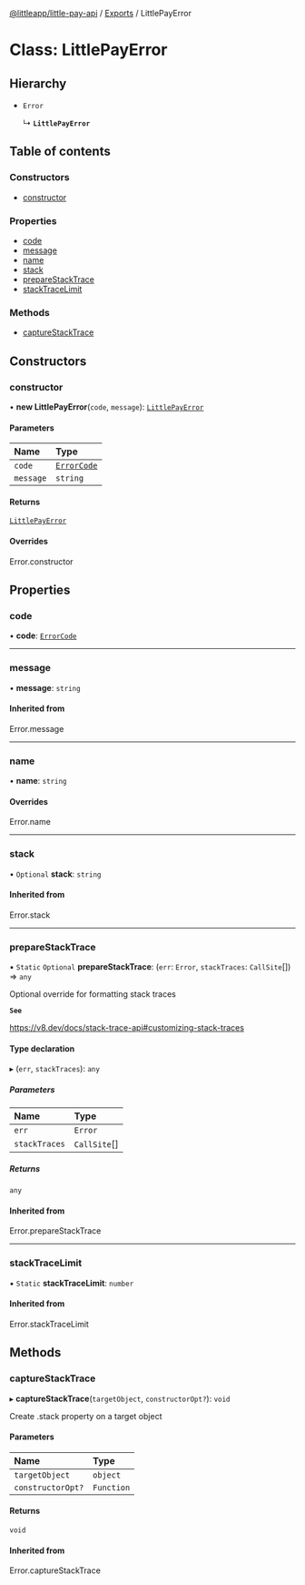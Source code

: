 [@littleapp/little-pay-api](../README.md) / [Exports](../modules.md) / LittlePayError

# Class: LittlePayError

## Hierarchy

- `Error`

  ↳ **`LittlePayError`**

## Table of contents

### Constructors

- [constructor](LittlePayError.md#constructor)

### Properties

- [code](LittlePayError.md#code)
- [message](LittlePayError.md#message)
- [name](LittlePayError.md#name)
- [stack](LittlePayError.md#stack)
- [prepareStackTrace](LittlePayError.md#preparestacktrace)
- [stackTraceLimit](LittlePayError.md#stacktracelimit)

### Methods

- [captureStackTrace](LittlePayError.md#capturestacktrace)

## Constructors

### constructor

• **new LittlePayError**(`code`, `message`): [`LittlePayError`](LittlePayError.md)

#### Parameters

| Name | Type |
| :------ | :------ |
| `code` | [`ErrorCode`](../modules.md#errorcode) |
| `message` | `string` |

#### Returns

[`LittlePayError`](LittlePayError.md)

#### Overrides

Error.constructor

## Properties

### code

• **code**: [`ErrorCode`](../modules.md#errorcode)

___

### message

• **message**: `string`

#### Inherited from

Error.message

___

### name

• **name**: `string`

#### Overrides

Error.name

___

### stack

• `Optional` **stack**: `string`

#### Inherited from

Error.stack

___

### prepareStackTrace

▪ `Static` `Optional` **prepareStackTrace**: (`err`: `Error`, `stackTraces`: `CallSite`[]) => `any`

Optional override for formatting stack traces

**`See`**

https://v8.dev/docs/stack-trace-api#customizing-stack-traces

#### Type declaration

▸ (`err`, `stackTraces`): `any`

##### Parameters

| Name | Type |
| :------ | :------ |
| `err` | `Error` |
| `stackTraces` | `CallSite`[] |

##### Returns

`any`

#### Inherited from

Error.prepareStackTrace

___

### stackTraceLimit

▪ `Static` **stackTraceLimit**: `number`

#### Inherited from

Error.stackTraceLimit

## Methods

### captureStackTrace

▸ **captureStackTrace**(`targetObject`, `constructorOpt?`): `void`

Create .stack property on a target object

#### Parameters

| Name | Type |
| :------ | :------ |
| `targetObject` | `object` |
| `constructorOpt?` | `Function` |

#### Returns

`void`

#### Inherited from

Error.captureStackTrace
